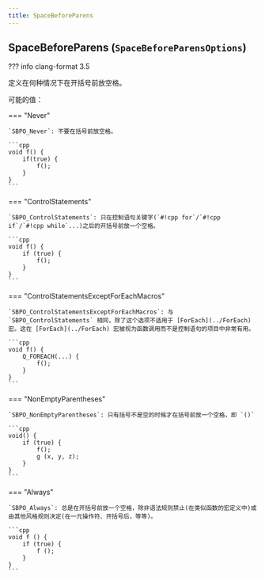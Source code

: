 ```yaml
---
title: SpaceBeforeParens
---
```


## SpaceBeforeParens (`SpaceBeforeParensOptions`)

??? info
    clang-format 3.5

定义在何种情况下在开括号前放空格。

可能的值：

=== "Never"

    `SBPO_Never`: 不要在括号前放空格。

    ```cpp
    void f() {
        if(true) {
            f();
        }
    }
    ```

=== "ControlStatements"

    `SBPO_ControlStatements`: 只在控制语句关键字(`#!cpp for`/`#!cpp if`/`#!cpp while`...)之后的开括号前放一个空格。

    ```cpp
    void f() {
        if (true) {
            f();
        }
    }
    ```

=== "ControlStatementsExceptForEachMacros"

    `SBPO_ControlStatementsExceptForEachMacros`: 与 `SBPO_ControlStatements` 相同，除了这个选项不适用于 [ForEach](../ForEach) 宏。这在 [ForEach](../ForEach) 宏被视为函数调用而不是控制语句的项目中非常有用。

    ```cpp
    void f() {
        Q_FOREACH(...) {
            f();
        }
    }
    ```

=== "NonEmptyParentheses"

    `SBPO_NonEmptyParentheses`: 只有括号不是空的时候才在括号前放一个空格，即 `()`

    ```cpp
    void() {
        if (true) {
            f();
            g (x, y, z);
        }
    }
    ```

=== "Always"

    `SBPO_Always`: 总是在开括号前放一个空格，除非语法规则禁止(在类似函数的宏定义中)或由其他风格规则决定(在一元操作符、开括号后，等等)。

    ```cpp
    void f () {
        if (true) {
            f ();
        }
    }
    ```
